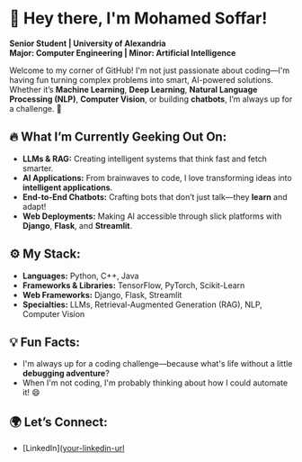 

# 👋 Hey there, I'm Mohamed Soffar!

**Senior Student | University of Alexandria**  
**Major: Computer Engineering | Minor: Artificial Intelligence**

Welcome to my corner of GitHub! I'm not just passionate about coding—I'm having fun turning complex problems into smart, AI-powered solutions. Whether it’s **Machine Learning**, **Deep Learning**, **Natural Language Processing (NLP)**, **Computer Vision**, or building **chatbots**, I’m always up for a challenge. 🚀

## 🔥 What I’m Currently Geeking Out On:
- **LLMs & RAG:** Creating intelligent systems that think fast and fetch smarter.
- **AI Applications:** From brainwaves to code, I love transforming ideas into **intelligent applications**.
- **End-to-End Chatbots:** Crafting bots that don’t just talk—they **learn** and adapt!
- **Web Deployments:** Making AI accessible through slick platforms with **Django**, **Flask**, and **Streamlit**.

## ⚙️ My Stack:
- **Languages:** Python, C++, Java
- **Frameworks & Libraries:** TensorFlow, PyTorch, Scikit-Learn
- **Web Frameworks:** Django, Flask, Streamlit
- **Specialties:** LLMs, Retrieval-Augmented Generation (RAG), NLP, Computer Vision


## 💡 Fun Facts:
- I'm always up for a coding challenge—because what's life without a little **debugging adventure**?
- When I'm not coding, I'm probably thinking about how I could automate it! 😄

## 🌍 Let’s Connect:
- [LinkedIn]([your-linkedin-url](https://www.linkedin.com/in/mohamed-soffar-abb615280)


<!---
MSoffar/MSoffar is a ✨ special ✨ repository because its `README.md` (this file) appears on your GitHub profile.
You can click the Preview link to take a look at your changes.
--->
